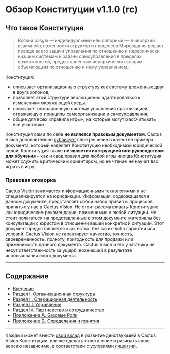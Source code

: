 # Обзор Конституции v1.1.0 (rc)

## Что такое Конституция

> Всякий разум — индивидуальный или соборный — в иерархии взаимной вложенности структур и процессов Мироздания решает прежде всего задачи управления по отношению к иерархически низшим системам и задачи самоуправления в пределах возможностей, предоставленных иерархически высшим объемлющим по отношению к нему управлением.

Конституция:
- описывает организационную структуру как систему вложенных друг в друга холонов; 
- позволяет этой структуре эволюционно адаптироваться к изменениям окружающей среды; 
- описывает операционную систему управления организацией, отражающую принципы самоорганизации и самоуправления;
- общие для всех «правила игры», на которые могут рассчитывать все участники.

Конституция сама по себе **не является правовым документом**. Cactus Vision дополнительно [публикует](adoption_decision.md) свое решение в качестве примера документа, который наделяет Конституцию необходимой юридической силой. Конституция также **не является инструкцией или руководством для обучения** – как и свод правил для любой игры иногда Конституция может служить критическим ориентиром, но ее чтение не научит вас играть в игру.


### Правовая оговорка

Cactus Vision занимается информационными технологиями и не специализируется на юрисдикции. Информация, содержащаяся в данном документе, представляет собой набор правил и процессов, принятых у нас в Cactus Vision. Не стоит рассматривать Конституцию как юридические рекомендации, применимые к любой ситуации. Не стоит полагаться на представленные в этом документе материалы без консультации с юристом в отношении вашей конкретной ситуации. Этот документ предоставляется «как есть», без каких-либо гарантий или условий. Cactus Vision не гарантирует качество, точность, своевременность, полноту, пригодность для продажи или применимость данного документа. Cactus Vision и его участники не несут ответственность за ущерб, возникший в результате использования этого документа.

---

## Содержание

-   [Введение](constitution.md)
-   [Раздел I. Организационная структура](constitution.md#раздел-1-организационная-структура)
-   [Раздел II. Операционная деятельность](constitution.md#раздел-2-операционная-деятельность)
-   [Раздел III. Управление](constitution.md#раздел-3-управление)
-   [Раздел IV. Партнерство и сотрудничество](constitution.md#раздел-4-партнерство-и-сотрудничество)
-   [Приложение А. Базовые Роли](appendix_a.md)
-   [Приложение Б. Определения и понятия](appendix_b.md)
---

Каждый может внести [свой вклад](CONTRIBUTING.md) в развитие действующей в Cactus Vision Конституции, или же сделать ответвление и разивать свою версию независимо, в соответствии с условиями [лицензии](LICENSE.md).

